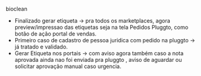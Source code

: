 bioclean
- Finalizado gerar etiqueta → pra todos os marketplaces, agora preview/impressao das etiquetas seja na tela Pedidos Pluggto, como botão de ação portal de vendas.
- Primeiro caso de cadastro de pessoa juridica com pedido na pluggto → já tratado e validado.
- Gerar Etiqueta nos portais → com aviso agora também caso a nota aprovada ainda nao foi enviada pra pluggto , aviso de aguardar ou solicitar aprovação manual caso urgencia.